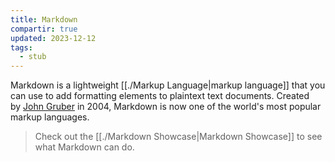 ```yaml
---
title: Markdown
compartir: true
updated: 2023-12-12
tags:
  - stub
---
```



Markdown is a lightweight [[./Markup Language|markup language]] that you can use to add formatting elements to plaintext text documents. Created by [John Gruber](https://daringfireball.net/projects/markdown/) in 2004, Markdown is now one of the world's most popular markup languages.

> Check out the [[./Markdown Showcase|Markdown Showcase]] to see what Markdown can do.
